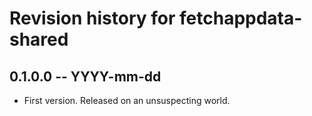 # Revision history for fetchappdata-shared

## 0.1.0.0  -- YYYY-mm-dd

* First version. Released on an unsuspecting world.
